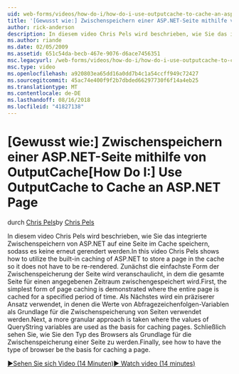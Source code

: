 ```yaml
---
uid: web-forms/videos/how-do-i/how-do-i-use-outputcache-to-cache-an-aspnet-page
title: '[Gewusst wie:] Zwischenspeichern einer ASP.NET-Seite mithilfe von OutputCache | Microsoft-Dokumentation'
author: rick-anderson
description: In diesem video Chris Pels wird beschrieben, wie Sie das integrierte Zwischenspeichern von ASP.NET auf eine Seite im Cache speichern, sodass es keine erneut gerendert werden. Zunächst wird die...
ms.author: riande
ms.date: 02/05/2009
ms.assetid: 651c54da-becb-467e-9076-d6ace7456351
msc.legacyurl: /web-forms/videos/how-do-i/how-do-i-use-outputcache-to-cache-an-aspnet-page
msc.type: video
ms.openlocfilehash: a920803ea65dd16a0dd7b4c1a54ccff949c72427
ms.sourcegitcommit: 45ac74e400f9f2b7dbded66297730f6f14a4eb25
ms.translationtype: MT
ms.contentlocale: de-DE
ms.lasthandoff: 08/16/2018
ms.locfileid: "41827138"
---
```

<a name="how-do-i-use-outputcache-to-cache-an-aspnet-page"></a><span data-ttu-id="53bca-104">[Gewusst wie:] Zwischenspeichern einer ASP.NET-Seite mithilfe von OutputCache</span><span class="sxs-lookup"><span data-stu-id="53bca-104">[How Do I:] Use OutputCache to Cache an ASP.NET Page</span></span>
====================
<span data-ttu-id="53bca-105">durch [Chris Pels](https://twitter.com/chrispels)</span><span class="sxs-lookup"><span data-stu-id="53bca-105">by [Chris Pels](https://twitter.com/chrispels)</span></span>

<span data-ttu-id="53bca-106">In diesem video Chris Pels wird beschrieben, wie Sie das integrierte Zwischenspeichern von ASP.NET auf eine Seite im Cache speichern, sodass es keine erneut gerendert werden.</span><span class="sxs-lookup"><span data-stu-id="53bca-106">In this video Chris Pels shows how to utilize the built-in caching of ASP.NET to store a page in the cache so it does not have to be re-rendered.</span></span> <span data-ttu-id="53bca-107">Zunächst die einfachste Form der Zwischenspeicherung der Seite wird veranschaulicht, in dem die gesamte Seite für einen angegebenen Zeitraum zwischengespeichert wird.</span><span class="sxs-lookup"><span data-stu-id="53bca-107">First, the simplest form of page caching is demonstrated where the entire page is cached for a specified period of time.</span></span> <span data-ttu-id="53bca-108">Als Nächstes wird ein präziserer Ansatz verwendet, in denen die Werte von Abfragezeichenfolgen-Variablen als Grundlage für die Zwischenspeicherung von Seiten verwendet werden.</span><span class="sxs-lookup"><span data-stu-id="53bca-108">Next, a more granular approach is taken where the values of QueryString variables are used as the basis for caching pages.</span></span> <span data-ttu-id="53bca-109">Schließlich sehen Sie, wie Sie den Typ des Browsers als Grundlage für die Zwischenspeicherung einer Seite zu werden.</span><span class="sxs-lookup"><span data-stu-id="53bca-109">Finally, see how to have the type of browser be the basis for caching a page.</span></span>

[<span data-ttu-id="53bca-110">&#9654;Sehen Sie sich Video (14 Minuten)</span><span class="sxs-lookup"><span data-stu-id="53bca-110">&#9654; Watch video (14 minutes)</span></span>](https://channel9.msdn.com/Blogs/ASP-NET-Site-Videos/how-do-i-use-outputcache-to-cache-an-aspnet-page)
